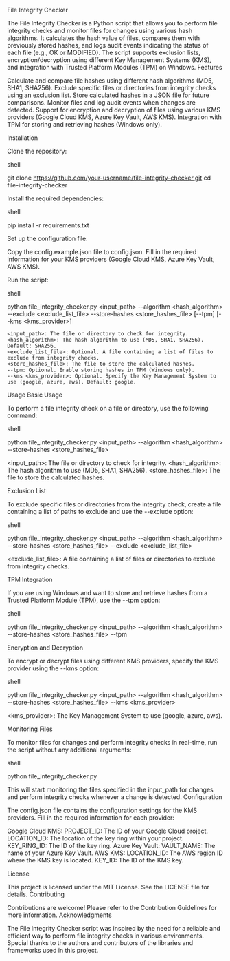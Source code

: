 File Integrity Checker

The File Integrity Checker is a Python script that allows you to perform file integrity checks and monitor files for changes using various hash algorithms. It calculates the hash value of files, compares them with previously stored hashes, and logs audit events indicating the status of each file (e.g., OK or MODIFIED). The script supports exclusion lists, encryption/decryption using different Key Management Systems (KMS), and integration with Trusted Platform Modules (TPM) on Windows. Features

Calculate and compare file hashes using different hash algorithms (MD5, SHA1, SHA256).
Exclude specific files or directories from integrity checks using an exclusion list.
Store calculated hashes in a JSON file for future comparisons.
Monitor files and log audit events when changes are detected.
Support for encryption and decryption of files using various KMS providers (Google Cloud KMS, Azure Key Vault, AWS KMS).
Integration with TPM for storing and retrieving hashes (Windows only).

Installation

Clone the repository:

shell

git clone https://github.com/your-username/file-integrity-checker.git cd file-integrity-checker

Install the required dependencies:

shell

pip install -r requirements.txt

Set up the configuration file:

Copy the config.example.json file to config.json.
Fill in the required information for your KMS providers (Google Cloud KMS, Azure Key Vault, AWS KMS).

Run the script:

shell

python file_integrity_checker.py <input_path> --algorithm <hash_algorithm> --exclude <exclude_list_file> --store-hashes <store_hashes_file> [--tpm] [--kms <kms_provider>]

    <input_path>: The file or directory to check for integrity.
    <hash_algorithm>: The hash algorithm to use (MD5, SHA1, SHA256). Default: SHA256.
    <exclude_list_file>: Optional. A file containing a list of files to exclude from integrity checks.
    <store_hashes_file>: The file to store the calculated hashes.
    --tpm: Optional. Enable storing hashes in TPM (Windows only).
    --kms <kms_provider>: Optional. Specify the Key Management System to use (google, azure, aws). Default: google.

Usage Basic Usage

To perform a file integrity check on a file or directory, use the following command:

shell

python file_integrity_checker.py <input_path> --algorithm <hash_algorithm> --store-hashes <store_hashes_file>

<input_path>: The file or directory to check for integrity.
<hash_algorithm>: The hash algorithm to use (MD5, SHA1, SHA256).
<store_hashes_file>: The file to store the calculated hashes.

Exclusion List

To exclude specific files or directories from the integrity check, create a file containing a list of paths to exclude and use the --exclude option:

shell

python file_integrity_checker.py <input_path> --algorithm <hash_algorithm> --store-hashes <store_hashes_file> --exclude <exclude_list_file>

<exclude_list_file>: A file containing a list of files or directories to exclude from integrity checks.

TPM Integration

If you are using Windows and want to store and retrieve hashes from a Trusted Platform Module (TPM), use the --tpm option:

shell

python file_integrity_checker.py <input_path> --algorithm <hash_algorithm> --store-hashes <store_hashes_file> --tpm

Encryption and Decryption

To encrypt or decrypt files using different KMS providers, specify the KMS provider using the --kms option:

shell

python file_integrity_checker.py <input_path> --algorithm <hash_algorithm> --store-hashes <store_hashes_file> --kms <kms_provider>

<kms_provider>: The Key Management System to use (google, azure, aws).

Monitoring Files

To monitor files for changes and perform integrity checks in real-time, run the script without any additional arguments:

shell

python file_integrity_checker.py

This will start monitoring the files specified in the input_path for changes and perform integrity checks whenever a change is detected. Configuration

The config.json file contains the configuration settings for the KMS providers. Fill in the required information for each provider:

Google Cloud KMS:
    PROJECT_ID: The ID of your Google Cloud project.
    LOCATION_ID: The location of the key ring within your project.
    KEY_RING_ID: The ID of the key ring.
Azure Key Vault:
    VAULT_NAME: The name of your Azure Key Vault.
AWS KMS:
    LOCATION_ID: The AWS region ID where the KMS key is located.
    KEY_ID: The ID of the KMS key.

License

This project is licensed under the MIT License. See the LICENSE file for details. Contributing

Contributions are welcome! Please refer to the Contribution Guidelines for more information. Acknowledgments

The File Integrity Checker script was inspired by the need for a reliable and efficient way to perform file integrity checks in various environments.
Special thanks to the authors and contributors of the libraries and frameworks used in this project.
